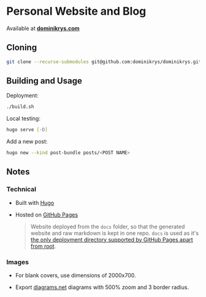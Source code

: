 # Personal Website and Blog

Available at **[dominikrys.com](https://dominikrys.com/)**

## Cloning

```zsh
git clone --recurse-submodules git@github.com:dominikrys/dominikrys.github.io.git
```

## Building and Usage

Deployment:

```zsh
./build.sh
```

Local testing:

```zsh
hugo serve [-D]
```

Add a new post:

```zsh
hugo new --kind post-bundle posts/<POST NAME>
```

## Notes

### Technical

- Built with [Hugo](https://gohugo.io/)

- Hosted on [GitHub Pages](https://pages.github.com/)

  > Website deployed from the `docs` folder, so that the generated website and raw markdown is kept in one repo. `docs` is used as it's [the only deployment directory supported by GitHub Pages apart from root](https://docs.github.com/en/github/working-with-github-pages/configuring-a-publishing-source-for-your-github-pages-site).

### Images

- For blank covers, use dimensions of 2000x700.

- Export [diagrams.net](https://app.diagrams.net/) diagrams with 500% zoom and 3 border radius.
